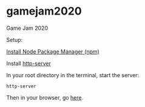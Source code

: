 # gamejam2020
Game Jam 2020

Setup:

[Install Node Package Manager (npm)](https://www.npmjs.com/get-npm)

Install [http-server](https://www.npmjs.com/package/http-server)

In your root directory in the terminal, start the server:
```
http-server
``` 

Then in your browser, go [here](http://127.0.0.1:8080/).
